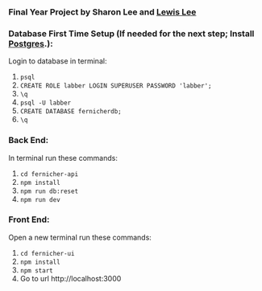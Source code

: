 ### Final Year Project by Sharon Lee and [Lewis Lee](https://github.com/rexiah23)


### Database First Time Setup (If needed for the next step; Install [Postgres](https://www.postgresql.org/).):

Login to database in terminal:

1. `psql`
2. `CREATE ROLE labber LOGIN SUPERUSER PASSWORD 'labber';`
3. `\q`
4. `psql -U labber`
5. `CREATE DATABASE fernicherdb;`
6. `\q`

### Back End:

In terminal run these commands:

1. `cd fernicher-api`
2. `npm install`
3. `npm run db:reset`
4. `npm run dev`

### Front End:

Open a new terminal run these commands:

1. `cd fernicher-ui`
2. `npm install`
3. `npm start`
4. Go to url http://localhost:3000
